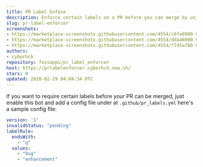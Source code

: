 ```yaml
---
title: PR Label Enfoce
description: Enforce certain labels on a PR before you can merge by using status checks
slug: pr-label-enforcer
screenshots:
- https://marketplace-screenshots.githubusercontent.com/4554/c6fe0900-9088-11e9-9c7f-89f28baaed86?auto=webp&format=jpeg&width=670
- https://marketplace-screenshots.githubusercontent.com/4554/dda46000-9088-11e9-9ccb-df1546dc6ac0?auto=webp&format=jpeg&width=670
- https://marketplace-screenshots.githubusercontent.com/4554/f745a780-9088-11e9-8d3b-de11ec2d3980?auto=webp&format=jpeg&width=670
authors:
- cyberhck
repository: fossapps/pr_label_enforcer
host: https://prlabelenforcer.cyberhck.now.sh/
stars: 0
updated: 2020-02-29 04:04:34 UTC
---
```

If you want to require certain labels before your PR can be merged, just enable this bot and add a config file under at `.github/pr_labels.yml` here's a sample config file:
```yaml
version: '1'
invalidStatus: "pending"
labelRule:
  endsWith:
    - "g"
  values:
    - "bug"
    - "enhancement"
```
